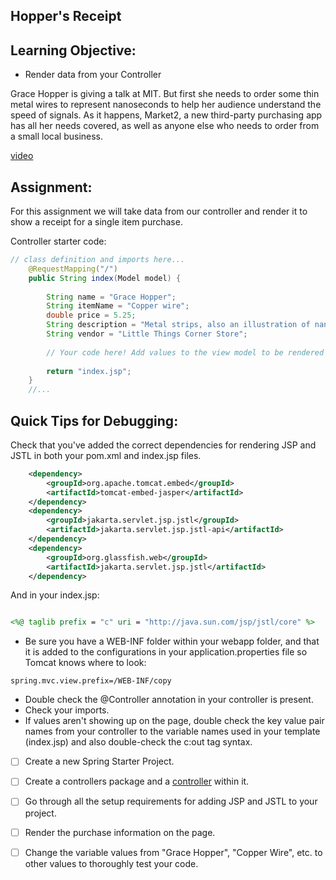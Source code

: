 ## Hopper's Receipt

## Learning Objective:

- Render data from your Controller

Grace Hopper is giving a talk at MIT. But first she needs to order some thin metal wires to represent nanoseconds to help her audience understand the speed of signals. As it happens, Market2, a new third-party purchasing app has all her needs covered, as well as anyone else who needs to order from a small local business.

[video](https://youtu.be/9eyFDBPk4Yw)


## Assignment:
For this assignment we will take data from our controller and render it to show a receipt for a single item purchase.


Controller starter code:
```java
// class definition and imports here...
    @RequestMapping("/")
    public String index(Model model) {
        
        String name = "Grace Hopper";
        String itemName = "Copper wire";
        double price = 5.25;
        String description = "Metal strips, also an illustration of nanoseconds.";
        String vendor = "Little Things Corner Store";
    
    	// Your code here! Add values to the view model to be rendered
    
        return "index.jsp";
    }
    //...

```
## Quick Tips for Debugging:

Check that you've added the correct dependencies for rendering JSP and JSTL in both your pom.xml and index.jsp files.

```xml
    <dependency>
        <groupId>org.apache.tomcat.embed</groupId>
        <artifactId>tomcat-embed-jasper</artifactId>
    </dependency>
    <dependency>
        <groupId>jakarta.servlet.jsp.jstl</groupId>
        <artifactId>jakarta.servlet.jsp.jstl-api</artifactId>
    </dependency>
    <dependency>
        <groupId>org.glassfish.web</groupId>
        <artifactId>jakarta.servlet.jsp.jstl</artifactId>
    </dependency>

```
And in your index.jsp:

```jsp

<%@ taglib prefix = "c" uri = "http://java.sun.com/jsp/jstl/core" %>

```
- Be sure you have a WEB-INF folder within your webapp folder, and that it is added to the configurations in your application.properties file so Tomcat knows where to look:
```
spring.mvc.view.prefix=/WEB-INF/copy

```
- Double check the @Controller annotation in your controller is present.
- Check your imports.
- If values aren't showing up on the page, double check the key value pair names from your controller to the variable names used in your template (index.jsp) and also double-check the c:out tag syntax.


- [ ] Create a new Spring Starter Project.

- [ ] Create a controllers package and a [controller]() within it.

- [ ] Go through all the setup requirements for adding JSP and JSTL to your project.

- [ ] Render the purchase information on the page.

- [ ] Change the variable values from "Grace Hopper", "Copper Wire", etc. to other values to thoroughly test your code.